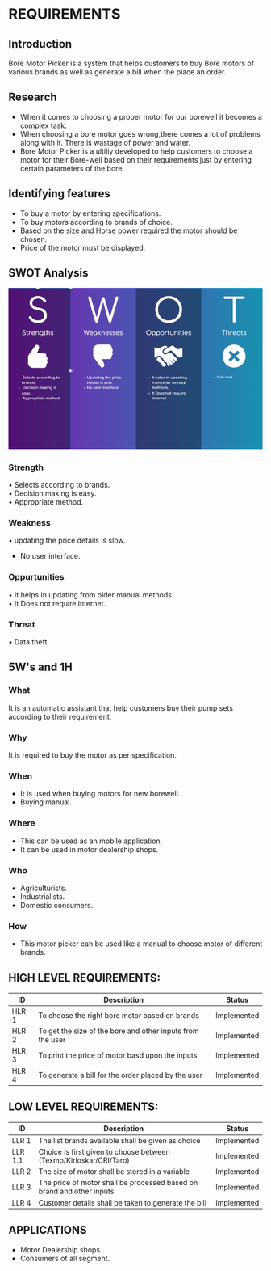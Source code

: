 # REQUIREMENTS

## Introduction
  Bore Motor Picker is a system that helps customers to buy Bore motors of various brands as well as generate a bill when the place an order.
## Research
* When it comes to choosing a proper motor for our borewell it becomes a complex task.
* When choosing a bore motor goes wrong,there comes a lot of problems along with it. There is wastage of power and water.
* Bore Motor Picker is a ultiliy developed to help customers to choose a motor for their Bore-well based on their requirements just by entering certain parameters of the bore.

## Identifying features
*  To buy a motor by entering specifications.
*  To buy motors according to brands of choice.
*  Based on the size and Horse power required  the motor should be chosen.
*  Price of the motor must be displayed.

## SWOT Analysis

![](/6_ImagesAndVideos/SWOT.png)

### Strength
•	Selects according to brands.    
•	Decision making is easy.      
•	Appropriate method.   

### Weakness
•	updating the price details is slow.   
* No user interface.


### Oppurtunities
•   It helps in updating from older manual methods.   
•   It Does not require internet.   

### Threat
•	Data theft.

## 5W's and 1H

### What
   It is an automatic assistant that help customers buy their pump sets according to their requirement.
   
### Why
   It is required to buy the motor as per specification.
       
### When
   * It is used when buying motors for new borewell.  
   * Buying manual. 
       
### Where
   * This can be used as an mobile application.
   * It can be used in motor dealership shops.
       
### Who
   * Agriculturists.
   * Industrialists.
   * Domestic consumers.
       
### How
   * This motor picker can be used like a manual to choose motor of different brands.



## **HIGH LEVEL REQUIREMENTS:**                                                                   


ID     | Description                                                |Status  |
-------| -----------------------------------------------------------|--------|
HLR 1  |To choose the right bore motor based on brands             |Implemented|
HLR 2  |To get the size of the bore and other inputs from the user  |Implemented|
HLR 3  |To print the price of motor basd upon the inputs            |Implemented|
HLR 4  |To generate a bill for the order placed by the user         |Implemented|

##  **LOW LEVEL REQUIREMENTS:**
 
 ID     | Description                                                      |Status  |
--------| -----------------------------------------------------------------|--------|
LLR 1   | The list brands available shall be given as choice               |Implemented|
LLR 1.1 | Choice is first given to choose between (Texmo/Kirloskar/CRI/Taro)|Implemented|
LLR 2   | The size of motor shall be stored in a variable                          |Implemented|
LLR 3   |  The price of motor shall be processed based on brand and other inputs   |Implemented|
LLR 4   |  Customer details shall be taken to generate the bill                    |Implemented|




## APPLICATIONS
*  Motor Dealership shops.
*  Consumers of all segment.

 

     





